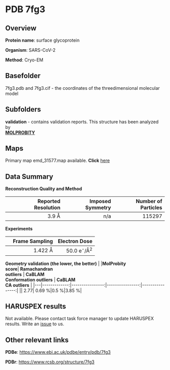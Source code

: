 # PDB 7fg3

## Overview

**Protein name**: surface glycoprotein

**Organism**: SARS-CoV-2

**Method**: Cryo-EM



## Basefolder

7fg3.pdb and 7fg3.cif - the coordinates of the threedimensional molecular model

## Subfolders





**validation** - contains validation reports. This structure has been analyzed by <br>  [**MOLPROBITY**](https://github.com/thorn-lab/coronavirus_structural_task_force/tree/master/pdb/surface_glycoprotein/SARS-CoV-2/7fg3/validation/molprobity)    



## Maps

Primary map emd_31577.map available. **Click** [here](http://ftp.wwpdb.org/pub/emdb/structures/EMD-31577/map/) 

## Data Summary
**Reconstruction Quality and Method**

|   | Reported Resolution | Imposed Symmetry | Number of Particles |
|---|-------------:|----------------:|--------------:|
|   |3.9 Å|n/a|115297|

**Experiments**

|   | Frame Sampling | Electron Dose |
|---|-------------:|----------------:|
|   |1.422 Å|50.0 e<sup>-</sup>/Å<sup>2</sup>|

**Geometry validation (the lower, the better)**
|   |**MolProbity<br>score**| **Ramachandran<br>outliers** | **CaBLAM<br>Conformation outliers** | **CaBLAM<br>CA outliers** |
|---|-------------:|----------------:|----------------:|----------------:|
||  2.77|  0.69 %|0.5 %|3.85 %|

## HARUSPEX results

Not available. Please contact task force manager to update HARUSPEX results. Write an [issue](https://github.com/thorn-lab/coronavirus_structural_task_force/issues) to us.

## Other relevant links 
**PDBe**:  https://www.ebi.ac.uk/pdbe/entry/pdb/7fg3
 
**PDBr**: https://www.rcsb.org/structure/7fg3 
